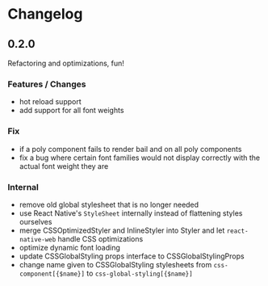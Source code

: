 # Changelog

## 0.2.0

Refactoring and optimizations, fun!

### Features / Changes

- hot reload support
- add support for all font weights

### Fix

- if a poly component fails to render bail and on all poly components
- fix a bug where certain font families would not display correctly with the actual font weight they are

### Internal

- remove old global stylesheet that is no longer needed
- use React Native's `StyleSheet` internally instead of flattening styles ourselves
- merge CSSOptimizedStyler and InlineStyler into Styler and let `react-native-web` handle CSS optimizations
- optimize dynamic font loading
- update CSSGlobalStyling props interface to CSSGlobalStylingProps
- change name given to CSSGlobalStyling stylesheets from `css-component[{$name}]` to `css-global-styling[{$name}]`
